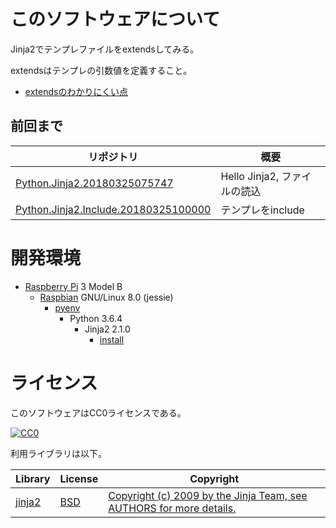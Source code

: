 ﻿# このソフトウェアについて

Jinja2でテンプレファイルをextendsしてみる。

extendsはテンプレの引数値を定義すること。

* [extendsのわかりにくい点](memo/difficult.md)

## 前回まで

リポジトリ|概要
----------|----
[Python.Jinja2.20180325075747](https://github.com/ytyaru/Python.Jinja2.20180325075747)|Hello Jinja2, ファイルの読込
[Python.Jinja2.Include.20180325100000](https://github.com/ytyaru/Python.Jinja2.Include.20180325100000)|テンプレをinclude

# 開発環境

* [Raspberry Pi](https://ja.wikipedia.org/wiki/Raspberry_Pi) 3 Model B
    * [Raspbian](https://www.raspberrypi.org/downloads/raspbian/) GNU/Linux 8.0 (jessie)
        * [pyenv](http://ytyaru.hatenablog.com/entry/2019/01/06/000000)
            * Python 3.6.4
                * Jinja2 2.1.0
                    * [install](http://ytyaru.hatenablog.com/entry/2019/02/25/000000)

# ライセンス

このソフトウェアはCC0ライセンスである。

[![CC0](http://i.creativecommons.org/p/zero/1.0/88x31.png "CC0")](http://creativecommons.org/publicdomain/zero/1.0/deed.ja)

利用ライブラリは以下。

Library|License|Copyright
-------|-------|---------
[jinja2](https://github.com/pallets/jinja)|[BSD](https://github.com/pallets/jinja/blob/master/LICENSE)|[Copyright (c) 2009 by the Jinja Team, see AUTHORS for more details.](https://github.com/pallets/jinja/blob/master/LICENSE)
